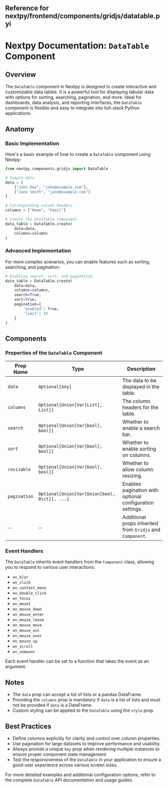 ##  Reference for nextpy/frontend/components/gridjs/datatable.pyi

# Nextpy Documentation: `DataTable` Component

## Overview

The `DataTable` component in Nextpy is designed to create interactive and customizable data tables. It is a powerful tool for displaying tabular data with options for sorting, searching, pagination, and more. Ideal for dashboards, data analysis, and reporting interfaces, the `DataTable` component is flexible and easy to integrate into full-stack Python applications.

## Anatomy

### Basic Implementation

Here's a basic example of how to create a `DataTable` component using Nextpy:

```python
from nextpy.components.gridjs import DataTable

# Sample data
data = [
    ["John Doe", "john@example.com"],
    ["Jane Smith", "jane@example.com"]
]

# Corresponding column headers
columns = ["Name", "Email"]

# Create the DataTable component
data_table = DataTable.create(
    data=data,
    columns=columns
)
```

### Advanced Implementation

For more complex scenarios, you can enable features such as sorting, searching, and pagination:

```python
# Enabling search, sort, and pagination
data_table = DataTable.create(
    data=data,
    columns=columns,
    search=True,
    sort=True,
    pagination={
        'enabled': True,
        'limit': 10
    }
)
```

## Components

### Properties of the `DataTable` Component

| Prop Name   | Type                                          | Description                                                |
|-------------|-----------------------------------------------|------------------------------------------------------------|
| `data`      | `Optional[Any]`                               | The data to be displayed in the table.                     |
| `columns`   | `Optional[Union[Var[List], List]]`            | The column headers for the table.                          |
| `search`    | `Optional[Union[Var[bool], bool]]`            | Whether to enable a search bar.                            |
| `sort`      | `Optional[Union[Var[bool], bool]]`            | Whether to enable sorting on columns.                      |
| `resizable` | `Optional[Union[Var[bool], bool]]`            | Whether to allow column resizing.                          |
| `pagination`| `Optional[Union[Var[Union[bool, Dict]], ...]` | Enables pagination with optional configuration settings.   |
| ...         | ...                                           | Additional props inherited from `Gridjs` and `Component`.  |

### Event Handlers

The `DataTable` inherits event handlers from the `Component` class, allowing you to respond to various user interactions:

- `on_blur`
- `on_click`
- `on_context_menu`
- `on_double_click`
- `on_focus`
- `on_mount`
- `on_mouse_down`
- `on_mouse_enter`
- `on_mouse_leave`
- `on_mouse_move`
- `on_mouse_out`
- `on_mouse_over`
- `on_mouse_up`
- `on_scroll`
- `on_unmount`

Each event handler can be set to a function that takes the event as an argument.

## Notes

- The `data` prop can accept a list of lists or a pandas DataFrame.
- Providing the `columns` prop is mandatory if `data` is a list of lists and must not be provided if `data` is a DataFrame.
- Custom styling can be applied to the `DataTable` using the `style` prop.

## Best Practices

- Define columns explicitly for clarity and control over column properties.
- Use pagination for large datasets to improve performance and usability.
- Always provide a unique `key` prop when rendering multiple instances to ensure proper component state management.
- Test the responsiveness of the `DataTable` in your application to ensure a good user experience across various screen sizes.

For more detailed examples and additional configuration options, refer to the complete `DataTable` API documentation and usage guides.